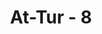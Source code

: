 ---
title: "At-Tur - 8"
no: 8
arabic_no: ٨
ayah: مَّا لَهٗ مِنْ دَافِعٍۙ  
translation: "tidak sesuatu pun yang dapat menolaknya, "
tafsir: "Allah menerangkan bahwa azab tersebut tak seorang pun yang dapat menolaknya. Dan tidak pula ada jalan untuk keluar dari azab itu yang merupakan balasan bagi orang-orang yang telah menodai dirinya dengan perbuatan syirik dan dosa, dan yang telah menodai jiwanya dengan dusta terhadap para rasul dan hari kebangkitan. Kemudian diterangkan pula dalam ayat ini bahwa azab yang tidak dapat dihindarkan itu terjadi pada suatu hari tatkala langit berguncang di tempatnya."
---